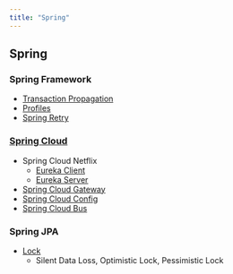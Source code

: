 ```yaml
---
title: "Spring"
---
```


## Spring

### Spring Framework

- [Transaction Propagation](TransactionPropagation/TransactionPropagation.md)
- [Profiles](SpringProfiles/SpringProfiles.md)
- [Spring Retry](SpringRetry/SpringRetry.md)

### [Spring Cloud](SpringCloud/index.md)
- Spring Cloud Netflix
	- [Eureka Client](SpringCloud/SpringCloudNetflix/EurekaClient/EurekaClient.md)
	- [Eureka Server](SpringCloud/SpringCloudNetflix/EurekaServer/EurekaServer.md)
- [Spring Cloud Gateway](SpringCloud/SpringCloudGateway/SpringCloudGateway.md)
- [Spring Cloud Config](SpringCloud/SpringCloudConfig/SpringCloudConfig.md)
- [Spring Cloud Bus](SpringCloud/SpringCloudBus/SpringCloudBus.md)

### Spring JPA

- [Lock](JPA/Lock/Lock.md)
	- Silent Data Loss, Optimistic Lock, Pessimistic Lock 